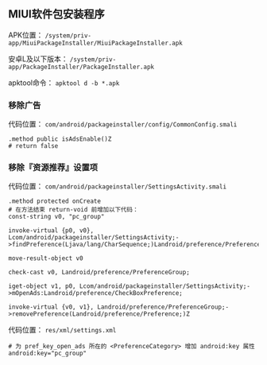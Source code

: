 ## MIUI软件包安装程序
APK位置： `/system/priv-app/MiuiPackageInstaller/MiuiPackageInstaller.apk`

安卓L及以下版本： `/system/priv-app/PackageInstaller/PackageInstaller.apk`

apktool命令： `apktool d -b *.apk`

### 移除广告
代码位置： `com/android/packageinstaller/config/CommonConfig.smali`
```
.method public isAdsEnable()Z
# return false
```

### 移除『资源推荐』设置项
代码位置： `com/android/packageinstaller/SettingsActivity.smali`
```
.method protected onCreate
# 在方法结束 return-void 前增加以下代码：
const-string v0, "pc_group"

invoke-virtual {p0, v0}, Lcom/android/packageinstaller/SettingsActivity;->findPreference(Ljava/lang/CharSequence;)Landroid/preference/Preference;

move-result-object v0

check-cast v0, Landroid/preference/PreferenceGroup;

iget-object v1, p0, Lcom/android/packageinstaller/SettingsActivity;->mOpenAds:Landroid/preference/CheckBoxPreference;

invoke-virtual {v0, v1}, Landroid/preference/PreferenceGroup;->removePreference(Landroid/preference/Preference;)Z
```
代码位置： `res/xml/settings.xml`
```
# 为 pref_key_open_ads 所在的 <PreferenceCategory> 增加 android:key 属性
android:key="pc_group"
```


